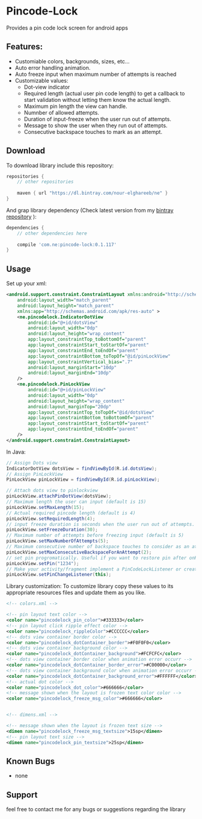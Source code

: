 # Pincode-Lock
Provides a pin code lock screen for android apps

## Features:
  * Customiable colors, backgrounds, sizes, etc...
  * Auto error handling animation.
  * Auto freeze input when maximum number of attempts is reached
  * Customizable values:
    - Dot-view indicator
    - Required length (actual user pin code length) to get a callback to start validation without letting them know the actual length.
    - Maximum pin length the view can handle.
    - Numnber of allowed attempts.
    - Duration of input-freeze when the user run out of attempts.
    - Message to show the user when they run out of attempts.
    - Consecutive backspace touches to mark as an attempt.     		
## Download
To download library include this repository:
```gradle
repositories {
	// other repositories
	
	maven { url "https://dl.bintray.com/nour-elghareeb/ne" }
}
```
And grap library dependency (Check latest version from my [bintray repository](https://bintray.com/nour-elghareeb/ne/pincode-lock) ):
```gradle
dependencies {
	// other dependencies here 
	
	compile 'com.ne:pincode-lock:0.1.117'
}
```
## Usage
Set up your xml:
```xml
<android.support.constraint.ConstraintLayout xmlns:android="http://schemas.android.com/apk/res/android"
    android:layout_width="match_parent"
    android:layout_height="match_parent"
    xmlns:app="http://schemas.android.com/apk/res-auto" >
	<ne.pincodelock.IndicatorDotView
		android:id="@+id/dotsView"
		android:layout_width="0dp"
		android:layout_height="wrap_content"
		app:layout_constraintTop_toBottomOf="parent"
		app:layout_constraintStart_toStartOf="parent"
		app:layout_constraintEnd_toEndOf="parent"
		app:layout_constraintBottom_toTopOf="@id/pinLockView"
		app:layout_constraintVertical_bias=".7"
		android:layout_marginStart="10dp"
		android:layout_marginEnd="10dp"
	/>
	<ne.pincodelock.PinLockView
		android:id="@+id/pinLockView"
		android:layout_width="0dp"
		android:layout_height="wrap_content"
		android:layout_marginTop="20dp"
		app:layout_constraintTop_toTopOf="@id/dotsView"
		app:layout_constraintBottom_toBottomOf="parent"
		app:layout_constraintStart_toStartOf="parent"
		app:layout_constraintEnd_toEndOf="parent"
	/>
</android.support.constraint.ConstraintLayout>
```

In Java:
```java
// Assign Dots view
IndicatorDotView dotsView = findViewById(R.id.dotsView);
// Assign PinLockView
PinLockView pinLockView = findViewById(R.id.pinLockView);

// Attach dots view to pinlockview
pinLockView.attachPinDotView(dotsView);
// Maximum length the user can input (default is 15)
pinLockView.setMaxLength(15);
// Actual required pincode length (default is 4)
pinLockView.setRequiredLength(4);
// input freeze duration is seconds when the user run out of attempts. (default is 30 seconds)
pinLockView.setFreezeDuration(30);
// Maximum number of attempts before freezing input (default is 5)
pinLockView.setMaxNumberOfAttempts(5);
// Maximum consecutive number of backspace touches to consider as an attempt (default is 2)
pinLockView.setMaxConsecutiveBackspaceForAnAttempt(2);
// set pin progromatically. Useful if you want to restore pin after onRestoreInstance 
pinLockView.setPin("1234");
// Make your activity/fragment implement a PinCodeLockListener or create a new instance and set a listener.
pinLockView.setPinChangeListener(this);
```

Library customization:
To customize library copy these values to its appropriate resources files and update them as you like.
```xml
<!-- colors.xml -->

<!-- pin layout text color -->
<color name="pincodelock_pin_color">#333333</color>
<!-- pin layout click ripple effect color -->
<color name="pincodelock_rippleColor">#CCCCCC</color>
<!-- dots view container border color -->
<color name="pincodelock_dotContainer_border">#F0F0F0</color>
<!-- dots view container background color -->
<color name="pincodelock_dotContainer_background">#FCFCFC</color>
<!-- dots view container border color when animation error occurr -->
<color name="pincodelock_dotContainer_border_error">#C00000</color>
<!-- dots view container background color when animation error occurr -->
<color name="pincodelock_dotContainer_background_error">#FFFFFF</color>
<!-- actual dot color -->
<color name="pincodelock_dot_color">#666666</color>
<!-- message shown when the layout is frozen text color color -->
<color name="pincodelock_freeze_msg_color">#666666</color>


<!-- dimens.xml -->

<!-- message shown when the layout is frozen text size -->
<dimen name="pincodelock_freeze_msg_textsize">15sp</dimen>
<!-- pin layout text size -->
<dimen name="pincodelock_pin_textsize">25sp</dimen>
```

## Known Bugs
* none

## Support 
feel free to contact me for any bugs or suggestions regarding the library

